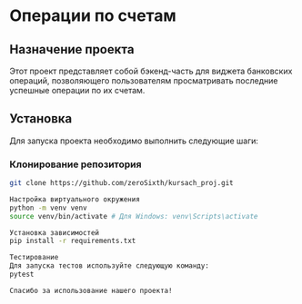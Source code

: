 # Операции по счетам

## Назначение проекта

Этот проект представляет собой бэкенд-часть для виджета банковских операций, позволяющего пользователям просматривать последние успешные операции по их счетам.

## Установка

Для запуска проекта необходимо выполнить следующие шаги:

### Клонирование репозитория

```bash
git clone https://github.com/zeroSixth/kursach_proj.git

Настройка виртуального окружения
python -m venv venv
source venv/bin/activate # Для Windows: venv\Scripts\activate

Установка зависимостей
pip install -r requirements.txt

Тестирование
Для запуска тестов используйте следующую команду:
pytest

Спасибо за использование нашего проекта!

